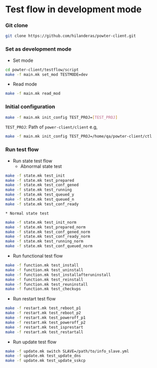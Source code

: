 # Test flow in development mode

###  Git clone
```bash
git clone https://github.com/hilanderas/powter-client.git
```

### Set as development mode
* Set mode
```bash
cd powter-client/testflow/script
make -f main.mk set_mod TESTMODE=dev
```

* Read mode
```bash
make -f main.mk read_mod
```


### Initial configuration
```bash
make -f main.mk init_config TEST_PROJ=[TEST_PROJ]
```
`TEST_PROJ`: Path of `power-client/client`
e.g,
```bash
make -f main.mk init_config TEST_PROJ=/home/qa/powter-client/ctl
```

### Run test flow
* Run state test flow
	* Abnormal state test
```bash
make -f state.mk test_init
make -f state.mk test_prepared
make -f state.mk test_conf_gened
make -f state.mk test_running
make -f state.mk test_queued_y
make -f state.mk test_queued_n
make -f state.mk test_conf_ready
```
	* Normal state test
```bash
make -f state.mk test_init_norm
make -f state.mk test_prepared_norm
make -f state.mk test_conf_gened_norm
make -f state.mk test_conf_ready_norm
make -f state.mk test_running_norm
make -f state.mk test_conf_queued_norm
```

* Run functional test flow
```bash
make -f function.mk test_install
make -f function.mk test_uninstall
make -f function.mk test_installafteruninstall
make -f function.mk test_reinstall
make -f function.mk test_reuninstall
make -f function.mk test_checkvps
```

* Run restart test flow
```bash
make -f restart.mk test_reboot_p1
make -f restart.mk test_reboot_p2
make -f restart.mk test_poweroff_p1
make -f restart.mk test_poweroff_p2
make -f restart.mk test_isprestart
make -f restart.mk test_restartall
```

* Run update test flow
```bash
make -f update.mk switch SLAVE=/path/to/info_slave.yml
make -f update.mk test_update_dns
make -f update.mk test_update_sskcp
```
